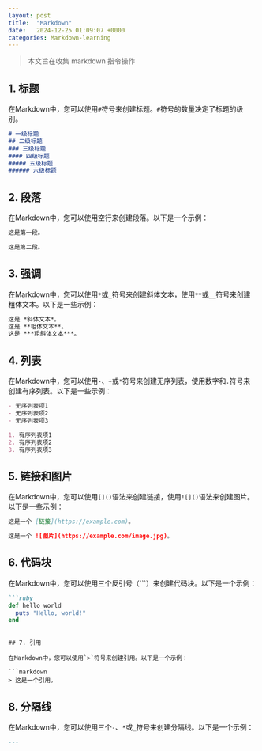```yaml
---
layout: post
title:  "Markdown"
date:   2024-12-25 01:09:07 +0000
categories: Markdown-learning
---
```

>本文旨在收集 markdown 指令操作


## 1. 标题

在Markdown中，您可以使用`#`符号来创建标题。`#`符号的数量决定了标题的级别。

```markdown
# 一级标题
## 二级标题
### 三级标题
#### 四级标题
##### 五级标题
###### 六级标题
```

## 2. 段落

在Markdown中，您可以使用空行来创建段落。以下是一个示例：

```markdown
这是第一段。

这是第二段。
```

## 3. 强调

在Markdown中，您可以使用`*`或`_`符号来创建斜体文本，使用`**`或`__`符号来创建粗体文本。以下是一些示例：

```markdown
这是 *斜体文本*。
这是 **粗体文本**。
这是 ***粗斜体文本***。
```

## 4. 列表

在Markdown中，您可以使用`-`、`+`或`*`符号来创建无序列表，使用数字和`.`符号来创建有序列表。以下是一些示例：

```markdown
- 无序列表项1
- 无序列表项2
- 无序列表项3

1. 有序列表项1
2. 有序列表项2
3. 有序列表项3
```

## 5. 链接和图片

在Markdown中，您可以使用`[]()`语法来创建链接，使用`![]()`语法来创建图片。以下是一些示例：

```markdown
这是一个 [链接](https://example.com)。

这是一个 ![图片](https://example.com/image.jpg)。
```

## 6. 代码块

在Markdown中，您可以使用三个反引号（```）来创建代码块。以下是一个示例：

```markdown
```ruby
def hello_world
  puts "Hello, world!"
end
```
```

## 7. 引用

在Markdown中，您可以使用`>`符号来创建引用。以下是一个示例：

```markdown
> 这是一个引用。
```

## 8. 分隔线

在Markdown中，您可以使用三个`-`、`*`或`_`符号来创建分隔线。以下是一个示例：

```markdown
---
```


[jekyll-docs]: https://jekyllrb.com/docs/home
[jekyll-gh]:   https://github.com/jekyll/jekyll
[jekyll-talk]: https://talk.jekyllrb.com/
